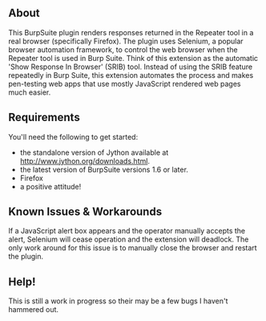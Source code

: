 About
-----

This BurpSuite plugin renders responses returned in the Repeater tool in a real browser (specifically Firefox). The plugin uses
Selenium, a popular browser automation framework, to control the web browser when the Repeater tool is used in Burp
Suite. Think of this extension as the automatic 'Show Response In Browser' (SRIB) tool. Instead of using the SRIB
feature repeatedly in Burp Suite, this extension automates the process and makes pen-testing web apps that use mostly
JavaScript rendered web pages much easier.


Requirements
------------

You'll need the following to get started:
- the standalone version of Jython available at http://www.jython.org/downloads.html.
- the latest version of BurpSuite versions 1.6 or later.
- Firefox
- a positive attitude!


Known Issues & Workarounds
--------------------------

If a JavaScript alert box appears and the operator manually accepts the alert, Selenium will cease operation and the
extension will deadlock. The only work around for this issue is to manually close the browser and restart the plugin.


Help!
-----

This is still a work in progress so their may be a few bugs I haven't hammered out.
